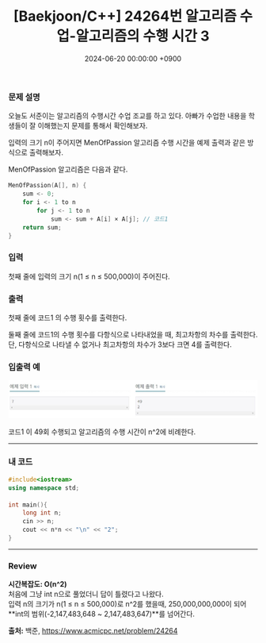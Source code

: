 ﻿---
#classes: wide
#toc: true
#toc_label: "My Table of Contents"
#toc_icon: "cog"
layout: single
title: "[Baekjoon/C++] 24264번 알고리즘 수업-알고리즘의 수행 시간 3"
date: "2024-06-20 00:00:00 +0900"
last_modified_at: "2024-06-20 00:00:00 +0900"
categories:
  - Baekjoon
tags:
  - c++
  - bronze3
  - algorithm
author_profile: true
sidebar:
    nav: docs
---

### 문제 설명
오늘도 서준이는 알고리즘의 수행시간 수업 조교를 하고 있다. 아빠가 수업한 내용을 학생들이 잘 이해했는지 문제를 통해서 확인해보자.

입력의 크기 n이 주어지면 MenOfPassion 알고리즘 수행 시간을 예제 출력과 같은 방식으로 출력해보자.

MenOfPassion 알고리즘은 다음과 같다.

```c++
MenOfPassion(A[], n) {
    sum <- 0;
    for i <- 1 to n
        for j <- 1 to n
            sum <- sum + A[i] × A[j]; // 코드1
    return sum;
}
```

### 입력
첫째 줄에 입력의 크기 n(1 ≤ n ≤ 500,000)이 주어진다.

### 출력
첫째 줄에 코드1 의 수행 횟수를 출력한다.

둘째 줄에 코드1의 수행 횟수를 다항식으로 나타내었을 때, 최고차항의 차수를 출력한다. 단, 다항식으로 나타낼 수 없거나 최고차항의 차수가 3보다 크면 4를 출력한다.

### 입출력 예
![problem_ex](/assets/img/24264_ex.jpg)

코드1 이 49회 수행되고 알고리즘의 수행 시간이 n^2에 비례한다.

---

### 내 코드
```c++
#include<iostream>
using namespace std;

int main(){
    long int n;
    cin >> n;
    cout << n*n << "\n" << "2";
}
```
---

### Review
**시간복잡도: O(n^2)**
<br/>처음에 그냥 int n으로 풀었더니 답이 틀렸다고 나왔다.
<br/>입력 n의 크기가 n(1 ≤ n ≤ 500,000)로 n^2를 했을때, 250,000,000,000이 되어 **int의 범위(-2,147,483,648 ~ 2,147,483,647)**를 넘어간다.

**출처:** 백준, https://www.acmicpc.net/problem/24264